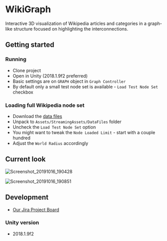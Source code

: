 # WikiGraph
Interactive 3D visualization of Wikipedia articles and categories in a graph-like structure focused on highlighting the interconnections.

## Getting started

### Running
- Clone project
- Open in Unity (2018.1.9f2 preferred)
- Basic settings are on ``GRAPH`` object in ``Graph Controller``
- By default only a small test node set is available - ``Load Test Node Set`` checkbox

### Loading full Wikipedia node set
- Download the [data files](https://drive.google.com/open?id=107n-Bm3Enm-WQO8gVqk42P70a9bcMWTR)
- Unpack to ``Assets/StreamingAssets/DataFiles`` folder
- Uncheck the ``Load Test Node Set`` option
- You might want to tweak the ``Node Loaded Limit`` - start with a couple hundred
- Adjust the ``World Radius`` accordingly

## Current look

![Screenshot_20191016_190428](https://user-images.githubusercontent.com/8643919/66942100-959e4580-f048-11e9-8f44-462c5f42f9c1.png)

![Screenshot_20191016_190851](https://user-images.githubusercontent.com/8643919/66942115-9afb9000-f048-11e9-8b99-7616167ed7d8.png)

## Development
- [Our Jira Project Board](https://wikigraph.atlassian.net)

### Unity version
- 2018.1.9f2
